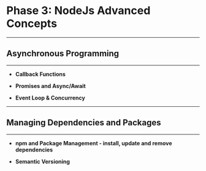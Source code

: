 # Phase 3: NodeJs Advanced Concepts

---
## Asynchronous Programming
---

* **Callback Functions**

* **Promises and Async/Await**

* **Event Loop & Concurrency**

---
## Managing Dependencies and Packages
---

* **npm and Package Management - install, update and remove dependencies**

* **Semantic Versioning**

